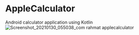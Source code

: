# AppleCalculator
Android calculator application using Kotlin
![Screenshot_20210130_055038_com rahmat applecalculator](https://user-images.githubusercontent.com/59020445/106331377-cba81d00-62bf-11eb-83d1-905d6bffb4c3.jpg)
